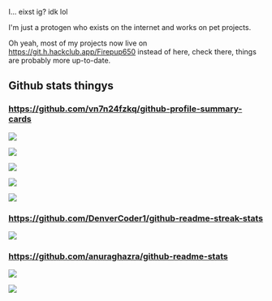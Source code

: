 I... eixst ig? idk lol

I'm just a protogen who exists on the internet and works on pet projects.

Oh yeah, most of my projects now live on https://git.h.hackclub.app/Firepup650 instead of here, check there, things are probably more up-to-date.

## Github stats thingys

### https://github.com/vn7n24fzkq/github-profile-summary-cards

![](http://github-profile-summary-cards.firepup650.com/api/cards/profile-details?username=firepup6500&theme=chartreuse_dark) 

![](http://github-profile-summary-cards.firepup650.com/api/cards/repos-per-language?username=firepup6500&theme=chartreuse_dark)

![](http://github-profile-summary-cards.firepup650.com/api/cards/most-commit-language?username=firepup6500&theme=chartreuse_dark)

![](http://github-profile-summary-cards.firepup650.com/api/cards/stats?username=firepup6500&theme=chartreuse_dark)

![](http://github-profile-summary-cards.firepup650.com/api/cards/productive-time?username=firepup6500&theme=chartreuse_dark&utcOffset=6)

### https://github.com/DenverCoder1/github-readme-streak-stats

![](https://github-streak-stats.firepup650.com/?user=Firepup6500&theme=chartreuse-dark&hide_border=true&border_radius=10&date_format=j%20M%5B%20Y%5D)

### https://github.com/anuraghazra/github-readme-stats

![](https://github-readme-stats.firepup650.com/api?username=Firepup6500&theme=chartreuse-dark&show=reviews,discussions_started,discussions_answered,prs_merged,prs_merged_percentage&show_icons=true)

![](https://github-readme-stats.firepup650.com/api/wakatime?username=U06JLP2R8JV&api_domain=waka.hackclub.com&theme=chartreuse-dark&custom_title=Hakatime+Stats&layout=compact&cache_seconds=600)
